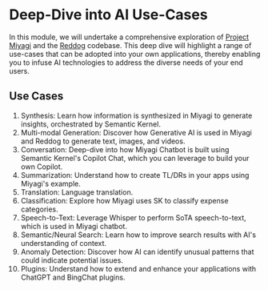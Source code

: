# Deep-Dive into AI Use-Cases 

In this module, we will undertake a comprehensive exploration of [Project Miyagi](https://github.com/Azure-Samples/miyagi) and the [Reddog](https://github.com/Azure/reddog-solutions) codebase. This deep dive will highlight a range of use-cases that can be adopted into your own applications, thereby enabling you to infuse AI technologies to address the diverse needs of your end users.

## Use Cases

1. Synthesis: Learn how information is synthesized in Miyagi to generate insights, orchestrated by Semantic Kernel.
2. Multi-modal Generation: Discover how Generative AI is used in Miyagi and Reddog to generate text, images, and videos.
3. Conversation: Deep-dive into how Miyagi Chatbot is built using Semantic Kernel's Copilot Chat, which you can leverage to build your own Copilot.
4. Summarization: Understand how to create TL/DRs in your apps using Miyagi's example.
5. Translation: Language translation.
6. Classification: Explore how Miyagi uses SK to classify expense categories.
7. Speech-to-Text: Leverage Whisper to perform SoTA speech-to-text, which is used in Miyagi chatbot.
8. Semantic/Neural Search: Learn how to improve search results with AI's understanding of context.
9. Anomaly Detection: Discover how AI can identify unusual patterns that could indicate potential issues.
10. Plugins: Understand how to extend and enhance your applications with ChatGPT and BingChat plugins.
